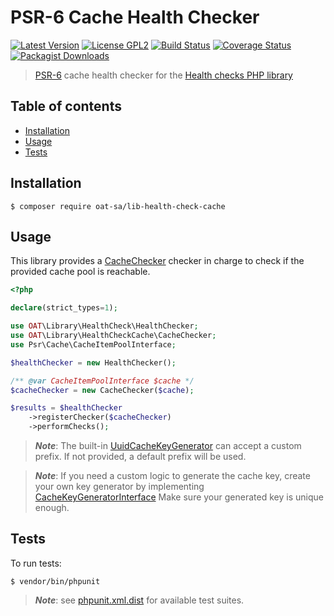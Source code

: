 # PSR-6 Cache Health Checker

[![Latest Version](https://img.shields.io/github/tag/oat-sa/lib-health-check-cache.svg?style=flat&label=release)](https://github.com/oat-sa/lib-health-check-cache/tags)
[![License GPL2](http://img.shields.io/badge/licence-GPL%202.0-blue.svg)](http://www.gnu.org/licenses/gpl-2.0.html)
[![Build Status](https://travis-ci.org/oat-sa/lib-health-check-cache.svg?branch=main)](https://travis-ci.org/oat-sa/lib-health-check-cache)
[![Coverage Status](https://coveralls.io/repos/github/oat-sa/lib-health-check-cache/badge.svg?branch=main)](https://coveralls.io/github/oat-sa/lib-health-check-cache?branch=main)
[![Packagist Downloads](http://img.shields.io/packagist/dt/oat-sa/lib-health-check-cache.svg)](https://packagist.org/packages/oat-sa/lib-health-check-cache)


> [PSR-6](https://www.php-fig.org/psr/psr-6/) cache health checker for the [Health checks PHP library](https://github.com/oat-sa/lib-health-check)

## Table of contents
- [Installation](#installation)
- [Usage](#usage)
- [Tests](#tests)

## Installation

```console
$ composer require oat-sa/lib-health-check-cache
```

## Usage

This library provides a [CacheChecker](src/CacheChecker.php) checker in charge to check if the provided cache pool is reachable.

```php
<?php

declare(strict_types=1);

use OAT\Library\HealthCheck\HealthChecker;
use OAT\Library\HealthCheckCache\CacheChecker;
use Psr\Cache\CacheItemPoolInterface;

$healthChecker = new HealthChecker();

/** @var CacheItemPoolInterface $cache */
$cacheChecker = new CacheChecker($cache);

$results = $healthChecker
    ->registerChecker($cacheChecker)
    ->performChecks();
```

> **_Note_**: The built-in [UuidCacheKeyGenerator](src/UuidCacheKeyGenerator.php) can accept a custom prefix. If not provided, a default prefix will be used.

> **_Note_**: If you need a custom logic to generate the cache key, create your own key generator by implementing [CacheKeyGeneratorInterface](src/CacheKeyGeneratorInterface.php)
> Make sure your generated key is unique enough.


## Tests

To run tests:
```console
$ vendor/bin/phpunit
```
> **_Note_**: see [phpunit.xml.dist](phpunit.xml.dist) for available test suites.
